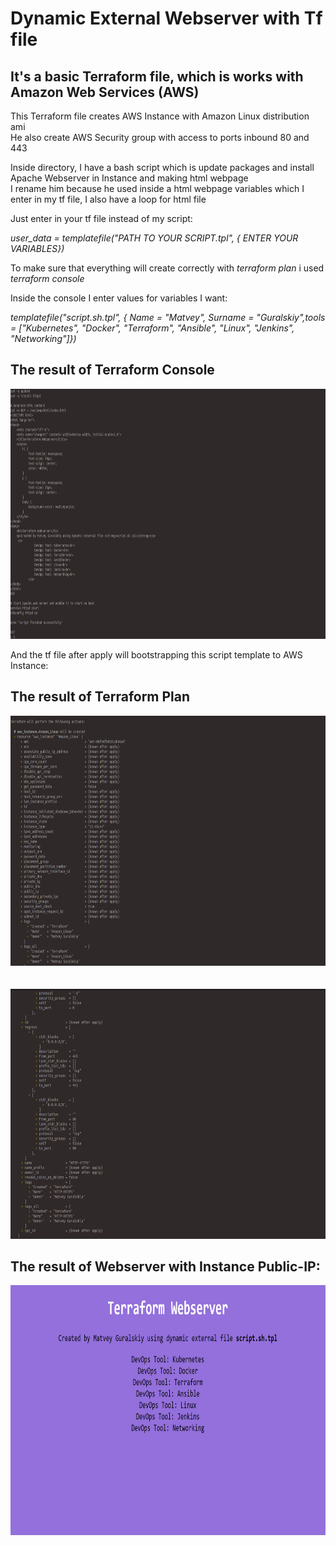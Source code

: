 # Dynamic External Webserver with Tf file
## It's a basic Terraform file, which is works with Amazon Web Services (AWS)

This Terraform file creates AWS Instance with Amazon Linux distribution ami<br> 
He also create AWS Security group with access to ports inbound 80 and 443

Inside directory, I have a bash script which is update packages and install Apache Webserver in Instance and making html webpage<br>
I rename him because he used inside a html webpage variables which I enter in my tf file, I also have a loop for html file

Just enter in your tf file instead of my script:

*user_data = templatefile("PATH TO YOUR SCRIPT.tpl", {*
*ENTER YOUR VARIABLES})*

To make sure that everything will create correctly with *terraform plan* i used *terraform console*

Inside the console I enter values for variables I want:

*templatefile("script.sh.tpl", { Name = "Matvey", Surname = "Guralskiy",tools = ["Kubernetes", "Docker", "Terraform", "Ansible", "Linux", "Jenkins", "Networking"]})*

## The result of Terraform Console
<div align="center">
  <img src="https://github.com/MatveyGuralskiy/Terraform/blob/main/Screens/Dynamic_External_Webserver/Console.png?raw=true" height=400 width=800/>
</div>

And the tf file after apply will bootstrapping this script template to AWS Instance:

## The result of Terraform Plan
<div align="center">
  <img src="https://github.com/MatveyGuralskiy/Terraform/blob/main/Screens/Dynamic_External_Webserver/Process-1.png?raw=true" height=400 width=800/>
  <br>
  <br>
  <br>
  <img src="https://github.com/MatveyGuralskiy/Terraform/blob/main/Screens/Dynamic_External_Webserver/Process-2.png?raw=true" height=400 width=800/>
</div>

## The result of Webserver with Instance Public-IP:
<div align="center">
  <img src="https://github.com/MatveyGuralskiy/Terraform/blob/main/Screens/Dynamic_External_Webserver/Result.png?raw=true" height=400 width=800/>
</div>


